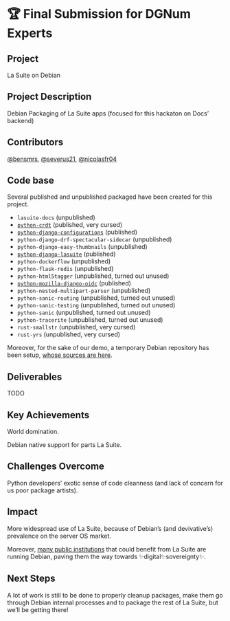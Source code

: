 # 🏆 Final Submission for DGNum Experts

## Project
La Suite on Debian

## Project Description
Debian Packaging of La Suite apps (focused for this hackaton on Docs’ backend)


## Contributors
<a href="https://github.com/bensmrs">@bensmrs</a>, <a href="https://github.com/severus21">@severus21</a>, <a href="https://github.com/nicolasfr04">@nicolasfr04</a>

## Code base
Several published and unpublished packaged have been created for this project.
* `lasuite-docs` (unpublished)
* [`python-crdt`](https://github.com/bensmrs/python-crdt) (published, very cursed)
* [`python-django-configurations`](https://github.com/bensmrs/python-django-configurations) (published)
* `python-django-drf-spectacular-sidecar` (unpublished)
* `python-django-easy-thumbnails` (unpublished)
* [`python-django-lasuite`](https://github.com/bensmrs/python-django-lasuite) (published)
* `python-dockerflow` (unpublished)
* `python-flask-redis` (unpublished)
* `python-html5tagger` (unpublished, turned out unused)
* [`python-mozilla-django-oidc`](https://github.com/bensmrs/python-mozilla-django-oidc) (published)
* `python-nested-multipart-parser` (unpublished)
* `python-sanic-routing` (unpublished, turned out unused)
* `python-sanic-testing` (unpublished, turned out unused)
* `python-sanic` (unpublished, turned out unused)
* `python-tracerite` (unpublished, turned out unused)
* `rust-smallstr` (unpublished, very cursed)
* `rust-yrs` (unpublished, very cursed)

Moreover, for the sake of our demo, a temporary Debian repository has been setup, [whose sources are here](https://github.com/bensmrs/demo-hackdays-apt).

## Deliverables 
TODO

## Key Achievements
World domination.

Debian native support for parts La Suite.

## Challenges Overcome
Python developers’ exotic sense of code cleanness (and lack of concern for us poor package artists).

## Impact
More widespread use of La Suite, because of Debian’s (and devivative’s) prevalence on the server OS market.

Moreover, [many public institutions](https://www.debian.org/users/) that could benefit from La Suite are running Debian, paving them the way towards ✨digital✨sovereignty✨.

## Next Steps
A lot of work is still to be done to properly cleanup packages, make them go through Debian internal processes and to package the rest of La Suite, but we’ll be getting there!
